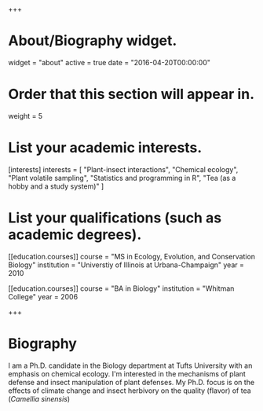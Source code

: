 +++
# About/Biography widget.
widget = "about"
active = true
date = "2016-04-20T00:00:00"

# Order that this section will appear in.
weight = 5

# List your academic interests.
[interests]
  interests = [
    "Plant-insect interactions",
    "Chemical ecology",
    "Plant volatile sampling",
    "Statistics and programming in R",
    "Tea (as a hobby and a study system)"
  ]

# List your qualifications (such as academic degrees).
[[education.courses]]
  course = "MS in Ecology, Evolution, and Conservation Biology"
  institution = "Universtiy of Illinois at Urbana-Champaign"
  year = 2010

[[education.courses]]
  course = "BA in Biology"
  institution = "Whitman College"
  year = 2006
 
+++

# Biography

I am a Ph.D. candidate in the Biology department at Tufts University with an emphasis on chemical ecology.  I'm interested in the mechanisms of plant defense and insect manipulation of plant defenses.  My Ph.D. focus is on the effects of climate change and insect herbivory on the quality (flavor) of tea (*Camellia sinensis*)
